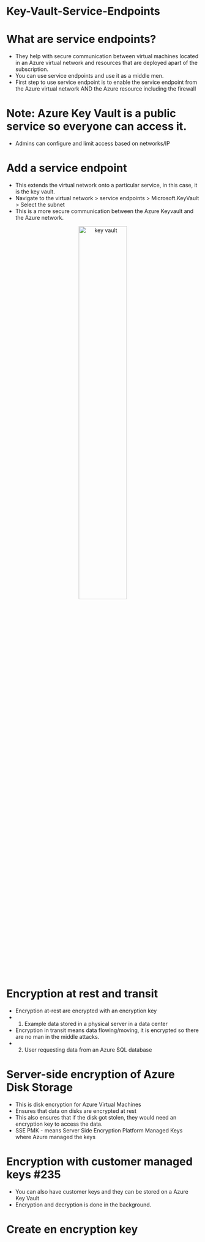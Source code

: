 # Key-Vault-Service-Endpoints

# What are service endpoints?
- They help with secure communication between virtual machines located in an Azure virtual network and resources that are deployed apart of the subscription.
- You can use service endpoints and use it as a middle men.
- First step to use service endpoint is to enable the service endpoint from the Azure virtual network AND the Azure resource including the firewall


# Note: Azure Key Vault is a public service so everyone can access it.
- Admins can configure and limit access based on networks/IP

# Add a service endpoint
- This extends the virtual network onto a particular service, in this case, it is the key vault. 
- Navigate to the virtual network > service endpoints > Microsoft.KeyVault > Select the subnet
- This is a more secure communication between the Azure Keyvault and the Azure network.


<p align="center">
  
<img src="https://user-images.githubusercontent.com/104326475/181098316-54fcefae-769a-41d1-86b3-2562fd2d2a5a.png" height="50%" width="50%" alt="key vault"/>

<p/>

# Encryption at rest and transit
- Encryption at-rest are encrypted with an encryption key
- 1. Example data stored in a physical server in a data center 
- Encryption in transit means data flowing/moving, it is encrypted so there are no man in the middle attacks.
- 2. User requesting data from an Azure SQL database


# Server-side encryption of Azure Disk Storage
- This is disk encryption for Azure Virtual Machines
- Ensures that data on disks are encrypted at rest
- This also ensures that if the disk got stolen, they would need an encryption key to access the data.
- SSE PMK - means Server Side Encryption Platform Managed Keys where Azure managed the keys


# Encryption with customer managed keys #235
- You can also have customer keys and they can be stored on a Azure Key Vault
- Encryption and decryption is done in the background.

# Create en encryption key 
